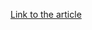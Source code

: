 [Link to the article](https://www.akamai.com/blog/security-research/msrpc-defense-measures-in-windows-etw)
